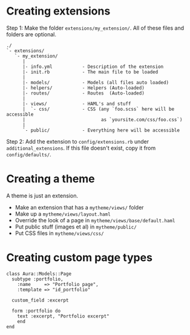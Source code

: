 # Creating extensions

Step 1: Make the folder `extensions/my_extension/`. All of these files and 
folders are optional.

    ./
    `- extensions/
       `- my_extension/
          |
          |- info.yml           - Description of the extension
          |- init.rb            - The main file to be loaded
          |
          |- models/            - Models (all files auto loaded)
          |- helpers/           - Helpers (Auto-loaded)
          |- routes/            - Routes  (Auto-loaded)
          |
          |- views/             - HAML's and stuff
          |  `- css/            - CSS (any `foo.scss` here will be accessible 
          |                            as `yoursite.com/css/foo.css`)
          |
          `- public/            - Everything here will be accessible

Step 2: Add the extension to `config/extensions.rb` under 
`additional_extensions`.  If this file doesn't exist, copy it from 
`config/defaults/`.

# Creating a theme

A theme is just an extension.

- Make an extension that has a `mytheme/views/` folder
- Make up a `mytheme/views/layout.haml`
- Override the look of a page in `mytheme/views/base/default.haml`
- Put public stuff (images et al) in `mytheme/public/`
- Put CSS files in `mytheme/views/css/`

# Creating custom page types

    class Aura::Models::Page
      subtype :portfolio,
        :name     => "Portfolio page",
        :template => "id_portfolio"

      custom_field :excerpt

      form :portfolio do
        text :excerpt, "Portfolio excerpt"
        end
    end
